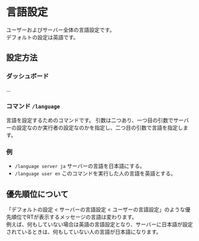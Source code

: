 # 言語設定
ユーザーおよびサーバー全体の言語設定です。  
デフォルトの設定は英語です。

## 設定方法
### ダッシュボード
...
### コマンド `/language`
言語を設定するためのコマンドです。
引数は二つあり、一つ目の引数でサーバーの設定なのか実行者の設定なのかを指定し、二つ目の引数で言語を指定します。  

### 例
- `/language server ja`
  サーバーの言語を日本語にする。
- `/language user en`
  このコマンドを実行した人の言語を英語とする。

## 優先順位について
「デフォルトの設定 < サーバーの言語設定 < ユーザーの言語設定」のような優先順位でRTが表示するメッセージの言語は変わります。  
例えば、何もしていない場合は英語の言語設定となり、サーバーに日本語が設定されているときは、何もしていない人の言語が日本語になります。